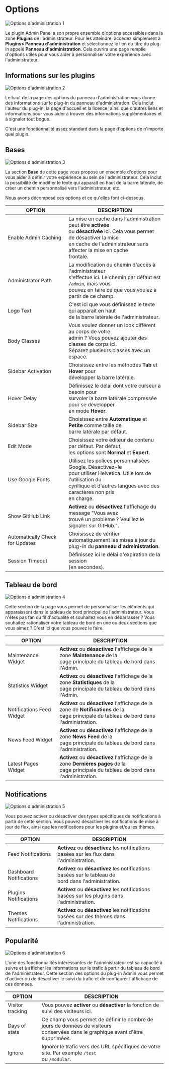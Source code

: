 <h1 class="rem">Options</h1>

![Options d'administration 1](https://learn.getgrav.org/user/pages/05.admin-panel/04.plugins/01.options/grav-options1.png)

Le plugin Admin Panel a son propre ensemble d'options accessibles dans la zone **Plugins** de l'administrateur. Pour les atteindre, accédez simplement à **Plugins> Panneau d'administration** et sélectionnez le lien du titre du plug-in appelé **Panneau d'administration**. Cela ouvrira une page remplie d'options utiles pour vous aider à personnaliser votre expérience avec l'administrateur.

<h2 id="Informations sur les plugins">Informations sur les plugins
<a href="#Informations sur les plugins" class="toc-anchor after"></a></h2>

![Options d'administration 2](https://learn.getgrav.org/user/pages/05.admin-panel/04.plugins/01.options/grav-options2.png)

Le haut de la page des options du panneau d'administration vous donne des informations sur le plug-in du panneau d'administration. Cela inclut l'auteur du plug-in, la page d'accueil et la licence, ainsi que d'autres liens et informations pour vous aider à trouver des informations supplémentaires et à signaler tout bogue.

C'est une fonctionnalité assez standard dans la page d'options de n'importe quel plugin.

<h2 id="Bases">Bases
<a href="#Bases" class="toc-anchor after"></a></h2>

![Options d'administration 3](https://learn.getgrav.org/user/pages/05.admin-panel/04.plugins/01.options/grav-options3.png)

La section **Base** de cette page vous propose un ensemble d'options pour vous aider à définir votre expérience au sein de l'administrateur. Cela inclut la possibilité de modifier le texte qui apparaît en haut de la barre latérale, de créer un chemin personnalisé vers l'administrateur, etc.

Nous avons décomposé ces options et ce qu'elles font ci-dessous.

| **OPTION**            | **DESCRIPTION**
| ---------             | ---------
| Enable Admin Caching  | La mise en cache dans l'administration peut être **activée** <br>ou **désactivée** ici. Cela vous permet de désactiver la mise <br>en cache de l'administrateur sans affecter la mise en cache <br>frontale.
| Administrator Path    | La modification du chemin d'accès à l'administrateur <br>s'effectue ici. Le chemin par défaut est `/admin`, mais vous <br>pouvez en faire ce que vous voulez à partir de ce champ.
| Logo Text             | C'est ici que vous définissez le texte qui apparaît en haut <br>de la barre latérale de l'administrateur.
| Body Classes          | Vous voulez donner un look différent au corps de votre <br>admin ? Vous pouvez ajouter des classes de corps ici. <br>Séparez plusieurs classes avec un espace.
| Sidebar Activation    | Choisissez entre les méthodes **Tab** et **Hover** pour <br> développer la barre latérale.
| Hover Delay           | Définissez le délai dont votre curseur a besoin pour <br>survoler la barre latérale compressée pour se développer <br>en mode **Hover**.
| Sidebar Size          | Choisissez entre **Automatique** et **Petite** comme taille de <br>barre latérale par défaut.
| Edit Mode             | Choisissez votre éditeur de contenu par défaut. Par défaut, <br>les options sont **Normal** et **Expert**.
| Use Google Fonts      | Utilisez les polices personnalisées Google. Désactivez-le <br> pour utiliser Helvetica. Utile lors de l'utilisation du <br>cyrillique et d'autres langues avec des caractères non pris <br>en charge.
| Show GitHub Link      | **Activez** ou **désactivez** l'affichage du message "Vous avez <br>trouvé un problème ? Veuillez le signaler sur GitHub.".
| Automatically Check for Updates 	| Choisissez de vérifier automatiquement les mises à jour du <br>plug-in du **panneau d'administration**.
| Session Timeout       | Définissez ici le délai d'expiration de la session <br>(en secondes).

<h2 id="Tableau de bord">Tableau de bord
<a href="#Tableau de bord" class="toc-anchor after"></a></h2>

![Options d'administration 4](https://learn.getgrav.org/user/pages/05.admin-panel/04.plugins/01.options/grav-options4.png)

Cette section de la page vous permet de personnaliser les éléments qui apparaissent dans le tableau de bord principal de l'administrateur. Vous n'êtes pas fan du fil d'actualité et souhaitez vous en débarrasser ? Vous souhaitez rationaliser votre tableau de bord en une ou deux sections que vous aimez ? C'est ici que vous pouvez le faire.

| **OPTION**            | **DESCRIPTION**
| ---------             | ---------
| Maintenance Widget    | **Activez** ou **désactivez** l'affichage de la zone **Maintenance** de la <br>page principale du tableau de bord dans l'Admin.
| Statistics Widget     | **Activez** ou **désactivez** l'affichage de la zone **Statistiques** de la <br>page principale du tableau de bord dans l'Admin.
| Notifications Feed Widget | **Activez** ou **désactivez** l'affichage de la zone de **Notifications** de la <br>page principale du tableau de bord dans l'administration.
| News Feed Widget      | **Activez** ou **désactivez** l'affichage de la zone **News Feed** de la <br>page principale du tableau de bord dans l'administration.
| Latest Pages Widget   | **Activez** ou **désactivez** l'affichage de la zone **Dernières pages** de la <br>page principale du tableau de bord dans l'administration.

<h2 id="Notifications">Notifications
<a href="#Notifications" class="toc-anchor after"></a></h2>

![Options d'administration 5](https://learn.getgrav.org/user/pages/05.admin-panel/04.plugins/01.options/grav-options5.png)

Vous pouvez activer ou désactiver des types spécifiques de notifications à partir de cette section. Vous pouvez désactiver les notifications de mise à jour de flux, ainsi que les notifications pour les plugins et/ou les thèmes.

| **OPTION**            | **DESCRIPTION**
| ---------             | ---------
| Feed Notifications    | **Activez** ou **désactivez** les notifications basées sur les flux dans <br>l'administration.
| Dashboard Notifications | **Activez** ou **désactivez** les notifications basées sur le tableau de <br>bord dans l'administration.
| Plugins Notifications | **Activez** ou **désactivez** les notifications basées sur les plugins dans <br>l'administration.
| Themes Notifications  | **Activez** ou **désactivez** les notifications basées sur des thèmes dans <br>l'administration.

<h2 id="Popularité">Popularité
<a href="#Popularité" class="toc-anchor after"></a></h2>

![Options d'administration 6](https://learn.getgrav.org/user/pages/05.admin-panel/04.plugins/01.options/grav-options6.png)

L'une des fonctionnalités intéressantes de l'administrateur est sa capacité à suivre et à afficher les informations sur le trafic à partir du tableau de bord de l'administrateur. Cette section des options du plug-in Admin vous permet d'activer ou de désactiver le suivi du trafic et de configurer l'affichage de ces données.

| **OPTION**            | **DESCRIPTION**
| ---------             | ---------
| Visitor tracking      | Vous pouvez **activer** ou **désactiver** la fonction de suivi des visiteurs ici.
| Days of stats         | Ce champ vous permet de définir le nombre de jours de données de visiteurs <br>conservées dans le graphique avant d'être supprimées.
| Ignore                | Ignorer le trafic vers des URL spécifiques de votre site. Par exemple `/test` <br>ou `/modular`.

